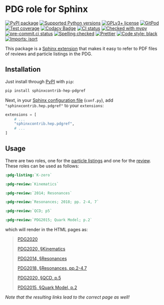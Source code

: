 # PDG role for Sphinx

[![PyPI package](https://badge.fury.io/py/sphinxcontrib-hep-pdgref.svg)](https://pypi.org/project/sphinxcontrib-hep-pdgref)
[![Supported Python versions](https://img.shields.io/pypi/pyversions/sphinxcontrib-hep-pdgref)](https://pypi.org/project/sphinxcontrib-hep-pdgref)
[![GPLv3+ license](https://img.shields.io/badge/License-GPLv3+-blue.svg)](https://www.gnu.org/licenses/gpl-3.0-standalone.html)
[![GitPod](https://img.shields.io/badge/Gitpod-ready--to--code-blue?logo=gitpod)](https://gitpod.io/#https://github.com/ComPWA/sphinxcontrib-hep-pdgref)
[![Test coverage](https://codecov.io/gh/ComPWA/sphinxcontrib-hep-pdgref/branch/main/graph/badge.svg?token=SS8ZB8J11N)](https://codecov.io/gh/ComPWA/sphinxcontrib-hep-pdgref)
[![Codacy Badge](https://app.codacy.com/project/badge/Grade/dbe042deb2914f6098eb98586d3983fe)](https://www.codacy.com/gh/ComPWA/sphinxcontrib-hep-pdgref)
[![CI status](https://github.com/ComPWA/sphinxcontrib-hep-pdgref/workflows/CI-tests/badge.svg)](https://github.com/ComPWA/sphinxcontrib-hep-pdgref/actions?query=branch%3Amain+workflow%3ACI-tests)
[![Checked with mypy](http://www.mypy-lang.org/static/mypy_badge.svg)](https://mypy.readthedocs.io)
[![pre-commit.ci status](https://results.pre-commit.ci/badge/github/ComPWA/sphinxcontrib-hep-pdgref/main.svg)](https://results.pre-commit.ci/latest/github/ComPWA/sphinxcontrib-hep-pdgref/main)
[![Spelling checked](https://img.shields.io/badge/cspell-checked-brightgreen.svg)](https://github.com/streetsidesoftware/cspell/tree/master/packages/cspell)
[![Prettier](https://camo.githubusercontent.com/687a8ae8d15f9409617d2cc5a30292a884f6813a/68747470733a2f2f696d672e736869656c64732e696f2f62616467652f636f64655f7374796c652d70726574746965722d6666363962342e7376673f7374796c653d666c61742d737175617265)](https://prettier.io/)
[![Code style: black](https://img.shields.io/badge/code%20style-black-000000.svg)](https://github.com/psf/black)
[![Imports: isort](https://img.shields.io/badge/%20imports-isort-%231674b1?style=flat&labelColor=ef8336)](https://pycqa.github.io/isort)

This package is a
[Sphinx extension](https://www.sphinx-doc.org/en/master/usage/extensions/index.html)
that makes it easy to refer to PDF files of reviews and particle listings in
the PDG.

## Installation

Just install through [PyPI](https://pypi.org) with `pip`:

```bash
pip install sphinxcontrib-hep-pdgref
```

Next, in your
[Sphinx configuration file](https://www.sphinx-doc.org/en/master/usage/configuration.html)
(`conf.py`), add `"sphinxcontrib.hep.pdgref"` to your `extensions`:

```python
extensions = [
    # ...
    "sphinxcontrib.hep.pdgref",
    # ...
]
```

## Usage

There are two roles, one for the
[particle listings](https://pdg.lbl.gov/2020/listings/contents_listings.html)
and one for the
[review](https://pdg.lbl.gov/2020/reviews/contents_sports.html). These roles
can be used as follows:

```restructuredtext
:pdg-listing:`K-zero`

:pdg-review:`Kinematics`

:pdg-review:`2014; Resonances`

:pdg-review:`Resonances; 2018; pp. 2-4, 7`

:pdg-review:`QCD; p5`

:pdg-review:`PDG2015; Quark Model; p.2`
```

which will render in the HTML pages as:

> [PDG2020](https://pdg.lbl.gov/2020/listings/rpp2020-list-K-zero.pdf)
>
> [PDG2020, §Kinematics](https://pdg.lbl.gov/2020/reviews/rpp2020-rev-kinematics.pdf)
>
> [PDG2014, §Resonances](https://pdg.lbl.gov/2014/reviews/rpp2014-rev-resonances.pdf)
>
> [PDG2018, §Resonances, pp.2-4,7](https://pdg.lbl.gov/2018/reviews/rpp2018-rev-resonances.pdf#page=2)
>
> [PDG2020, §QCD, p.5](https://pdg.lbl.gov/2020/reviews/rpp2020-rev-qcd.pdf#page=5)
>
> [PDG2015, §Quark Model, p.2](https://pdg.lbl.gov/2015/reviews/rpp2015-rev-qcd.pdf#page=2)

_Note that the resulting links lead to the correct page as well!_
